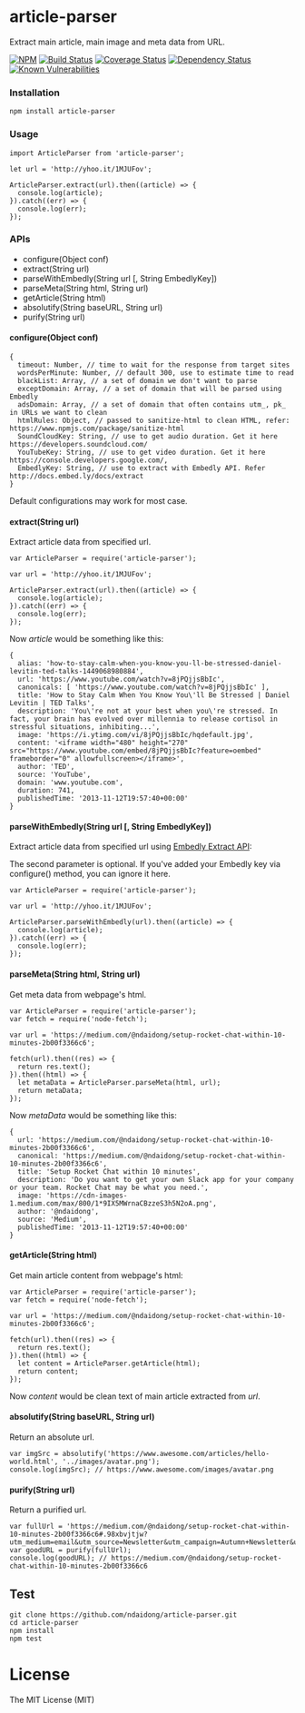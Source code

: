 # article-parser
Extract main article, main image and meta data from URL.

[![NPM](https://badge.fury.io/js/article-parser.svg)](https://badge.fury.io/js/article-parser)
[![Build Status](https://travis-ci.org/ndaidong/article-parser.svg?branch=master)](https://travis-ci.org/ndaidong/article-parser)
[![Coverage Status](https://coveralls.io/repos/github/ndaidong/article-parser/badge.svg?branch=master)](https://coveralls.io/github/ndaidong/article-parser?branch=master)
[![Dependency Status](https://gemnasium.com/badges/github.com/ndaidong/article-parser.svg)](https://gemnasium.com/github.com/ndaidong/article-parser)
[![Known Vulnerabilities](https://snyk.io/test/npm/article-parser/badge.svg)](https://snyk.io/test/npm/article-parser)

### Installation

```
npm install article-parser
```

### Usage

```
import ArticleParser from 'article-parser';

let url = 'http://yhoo.it/1MJUFov';

ArticleParser.extract(url).then((article) => {
  console.log(article);
}).catch((err) => {
  console.log(err);
});
```

### APIs

 - configure(Object conf)
 - extract(String url)
 - parseWithEmbedly(String url [, String EmbedlyKey])
 - parseMeta(String html, String url)
 - getArticle(String html)
 - absolutify(String baseURL, String url)
 - purify(String url)


#### configure(Object conf)

```
{
  timeout: Number, // time to wait for the response from target sites
  wordsPerMinute: Number, // default 300, use to estimate time to read
  blackList: Array, // a set of domain we don't want to parse
  exceptDomain: Array, // a set of domain that will be parsed using Embedly
  adsDomain: Array, // a set of domain that often contains utm_, pk_ in URLs we want to clean
  htmlRules: Object, // passed to sanitize-html to clean HTML, refer: https://www.npmjs.com/package/sanitize-html
  SoundCloudKey: String, // use to get audio duration. Get it here https://developers.soundcloud.com/
  YouTubeKey: String, // use to get video duration. Get it here https://console.developers.google.com/,
  EmbedlyKey: String, // use to extract with Embedly API. Refer http://docs.embed.ly/docs/extract
}
```

Default configurations may work for most case.


#### extract(String url)

Extract article data from specified url.

```
var ArticleParser = require('article-parser');

var url = 'http://yhoo.it/1MJUFov';

ArticleParser.extract(url).then((article) => {
  console.log(article);
}).catch((err) => {
  console.log(err);
});
```

Now *article* would be something like this:

```
{
  alias: 'how-to-stay-calm-when-you-know-you-ll-be-stressed-daniel-levitin-ted-talks-1449068980884',
  url: 'https://www.youtube.com/watch?v=8jPQjjsBbIc',
  canonicals: [ 'https://www.youtube.com/watch?v=8jPQjjsBbIc' ],
  title: 'How to Stay Calm When You Know You\'ll Be Stressed | Daniel Levitin | TED Talks',
  description: 'You\'re not at your best when you\'re stressed. In fact, your brain has evolved over millennia to release cortisol in stressful situations, inhibiting...',
  image: 'https://i.ytimg.com/vi/8jPQjjsBbIc/hqdefault.jpg',
  content: '<iframe width="480" height="270" src="https://www.youtube.com/embed/8jPQjjsBbIc?feature=oembed" frameborder="0" allowfullscreen></iframe>',
  author: 'TED',
  source: 'YouTube',
  domain: 'www.youtube.com',
  duration: 741,
  publishedTime: '2013-11-12T19:57:40+00:00'
}

```

#### parseWithEmbedly(String url [, String EmbedlyKey])

Extract article data from specified url using [Embedly Extract API](http://embed.ly/extract):

The second parameter is optional. If you've added your Embedly key via configure() method, you can ignore it here.

```
var ArticleParser = require('article-parser');

var url = 'http://yhoo.it/1MJUFov';

ArticleParser.parseWithEmbedly(url).then((article) => {
  console.log(article);
}).catch((err) => {
  console.log(err);
});
```


#### parseMeta(String html, String url)

Get meta data from webpage's html.

```
var ArticleParser = require('article-parser');
var fetch = require('node-fetch');

var url = 'https://medium.com/@ndaidong/setup-rocket-chat-within-10-minutes-2b00f3366c6';

fetch(url).then((res) => {
  return res.text();
}).then((html) => {
  let metaData = ArticleParser.parseMeta(html, url);
  return metaData;
});
```

Now *metaData* would be something like this:

```
{
  url: 'https://medium.com/@ndaidong/setup-rocket-chat-within-10-minutes-2b00f3366c6',
  canonical: 'https://medium.com/@ndaidong/setup-rocket-chat-within-10-minutes-2b00f3366c6',
  title: 'Setup Rocket Chat within 10 minutes',
  description: 'Do you want to get your own Slack app for your company or your team. Rocket Chat may be what you need.',
  image: 'https://cdn-images-1.medium.com/max/800/1*9IX5MWrnaCBzzeS3h5N2oA.png',
  author: '@ndaidong',
  source: 'Medium',
  publishedTime: '2013-11-12T19:57:40+00:00'
}
```


#### getArticle(String html)

Get main article content from webpage's html:

```
var ArticleParser = require('article-parser');
var fetch = require('node-fetch');

var url = 'https://medium.com/@ndaidong/setup-rocket-chat-within-10-minutes-2b00f3366c6';

fetch(url).then((res) => {
  return res.text();
}).then((html) => {
  let content = ArticleParser.getArticle(html);
  return content;
});
```

Now *content* would be clean text of main article extracted from *url*.

#### absolutify(String baseURL, String url)

Return an absolute url.

```
var imgSrc = absolutify('https://www.awesome.com/articles/hello-world.html', '../images/avatar.png');
console.log(imgSrc); // https://www.awesome.com/images/avatar.png
```


#### purify(String url)

Return a purified url.

```
var fullUrl = 'https://medium.com/@ndaidong/setup-rocket-chat-within-10-minutes-2b00f3366c6#.98xbvjtjw?utm_medium=email&utm_source=Newsletter&utm_campaign=Autumn+Newsletter&utm_content=logo+link'
var goodURL = purify(fullUrl);
console.log(goodURL); // https://medium.com/@ndaidong/setup-rocket-chat-within-10-minutes-2b00f3366c6
```

## Test

```
git clone https://github.com/ndaidong/article-parser.git
cd article-parser
npm install
npm test
```

# License

The MIT License (MIT)
